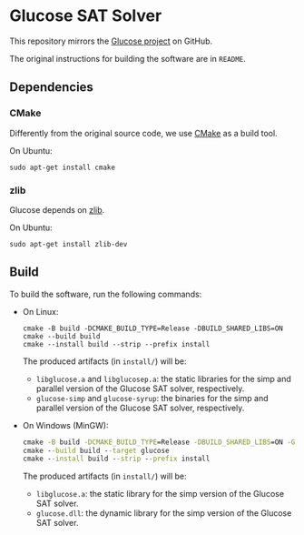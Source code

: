 # Glucose SAT Solver

This repository mirrors the [Glucose project](https://www.labri.fr/perso/lsimon/glucose/) on GitHub.

The original instructions for building the software are in `README`.

## Dependencies

### CMake

Differently from the original source code, we use [CMake](https://cmake.org/) as a build tool.

On Ubuntu:

```shell
sudo apt-get install cmake
```

### zlib

Glucose depends on [zlib](https://zlib.net/).

On Ubuntu:

```shell
sudo apt-get install zlib-dev
```

## Build

To build the software, run the following commands:

- On Linux:

  ```shell
  cmake -B build -DCMAKE_BUILD_TYPE=Release -DBUILD_SHARED_LIBS=ON
  cmake --build build
  cmake --install build --strip --prefix install
  ```

  The produced artifacts (in `install/`) will be:

  - `libglucose.a` and `libglucosep.a`: the static libraries for the simp and parallel version of the Glucose SAT solver, respectively.
  - `glucose-simp` and `glucose-syrup`: the binaries for the simp and parallel version of the Glucose SAT solver, respectively.

* On Windows (MinGW):

  ```cmd
  cmake -B build -DCMAKE_BUILD_TYPE=Release -DBUILD_SHARED_LIBS=ON -G "MinGW Makefiles"
  cmake --build build --target glucose
  cmake --install build --strip --prefix install
  ```

  The produced artifacts (in `install/`) will be:

  - `libglucose.a`: the static library for the simp version of the Glucose SAT solver.
  - `glucose.dll`: the dynamic library for the simp version of the Glucose SAT solver.
